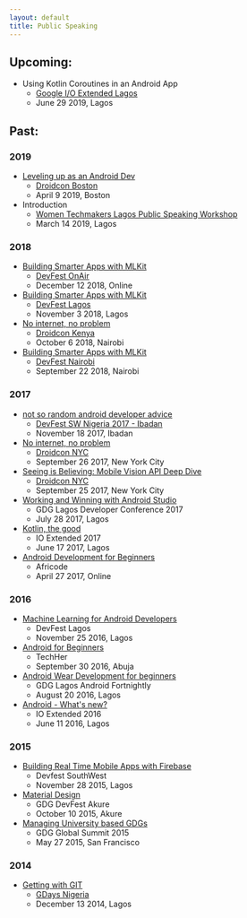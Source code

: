 ```yaml
---
layout: default
title: Public Speaking
---
```


## Upcoming:

- Using Kotlin Coroutines in an Android App
  - [Google I/O Extended Lagos](https://www.meetup.com/gdg-lagos/events/261679500/)
  - June 29 2019, Lagos

## Past:
### 2019

- [Leveling up as an Android Dev](https://speakerdeck.com/moyheen/leveling-up-as-an-android-dev)
  - [Droidcon Boston](https://droidcon-boston.com/)
  - April 9 2019, Boston
- Introduction
  - [Women Techmakers Lagos Public Speaking Workshop](https://meetup.com/gdg-lagos/events/259355009/)
  - March 14 2019, Lagos
   
### 2018
   
- [Building Smarter Apps with MLKit](https://speakerdeck.com/moyheen/building-smarter-apps-with-mlkit)
    - [DevFest OnAir](https://devfest.withgoogle.com/events/devfestonair18#schedule)
    - December 12  2018, Online
- [Building Smarter Apps with MLKit](https://speakerdeck.com/moyheen/building-smarter-apps-with-mlkit)
  - [DevFest Lagos](https://meetup.com/gdg-lagos/events/255085499/)
  - November 3 2018, Lagos
- [No internet, no problem](https://slideshare.net/AnnyceDavis/no-internet-no-problem)
  - [Droidcon Kenya](https://droidcon.co.ke/)
  - October 6 2018, Nairobi
- [Building Smarter Apps with MLKit](https://speakerdeck.com/moyheen/building-smarter-apps-with-mlkit)
  - [DevFest Nairobi](https://meetup.com/GDG-Nairobi/events/252860861/)
  - September 22 2018, Nairobi
  
### 2017  

- [not so random android developer advice](https://speakerdeck.com/moyheen/not-so-random-android-developer-advice)
  - [DevFest SW Nigeria 2017 - Ibadan](https://eventbrite.com/e/devfest-sw-nigeria-2017-ibadan-tickets-38816981637)
  - November 18 2017, Ibadan
- [No internet, no problem](https://slideshare.net/AnnyceDavis/no-internet-no-problem)
  - [Droidcon NYC](https://nyc.droidcon.com/)
  - September 26 2017, New York City
- [Seeing is Believing: Mobile Vision API Deep Dive](https://speakerdeck.com/moyheen/seeing-is-believing-mobile-vision-api-deep-dive)
  - [Droidcon NYC](https://nyc.droidcon.com/)
  - September 25 2017, New York City
- [Working and Winning with Android Studio](https://speakerdeck.com/moyheen/working-and-winning-with-android-studio)
  - GDG Lagos Developer Conference 2017
  - July 28 2017, Lagos
- [Kotlin, the good](https://speakerdeck.com/moyheen/kotlin-the-good-1)
  - IO Extended 2017
  - June 17 2017, Lagos
- [Android Development for Beginners](https://speakerdeck.com/moyheen/android-development-for-beginners)
  - Africode
  - April 27 2017, Online
  
### 2016
  
- [Machine Learning for Android Developers](https://speakerdeck.com/moyheen/machine-learning-for-android-developers)
  - DevFest Lagos
  - November 25 2016, Lagos
- [Android for Beginners](https://speakerdeck.com/moyheen/android-for-beginners)
  - TechHer
  - September 30 2016, Abuja
- [Android Wear Development for beginners](https://speakerdeck.com/moyheen/android-wear-development-for-beginners)
  - GDG Lagos Android Fortnightly
  - August 20 2016, Lagos
- [Android - What's new?](https://speakerdeck.com/moyheen/android-whats-new)
  - IO Extended 2016
  - June 11 2016, Lagos
  
### 2015
  
- [Building Real Time Mobile Apps with Firebase](https://speakerdeck.com/moyheen/devfest-southwest-nigeria-firebase)
  - Devfest SouthWest
  - November 28 2015, Lagos
- [Material Design](https://speakerdeck.com/moyheen/material-design)
  - GDG DevFest Akure
  - October 10 2015, Akure
- [Managing University based GDGs](https://speakerdeck.com/moyheen/managing-university-based-gdgs)
  - GDG Global Summit 2015
  - May 27 2015, San Francisco
  
### 2014
  
- [Getting with GIT](https://speakerdeck.com/moyheen/getting-with-git)
  - [GDays Nigeria](https://eventbrite.com/e/gdays-nigeria-2014-developer-track-tickets-14569863855)
  - December 13 2014, Lagos
